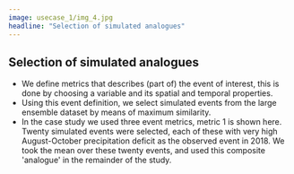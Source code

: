 ```yaml
---
image: usecase_1/img_4.jpg
headline: "Selection of simulated analogues"
---
```


## Selection of simulated analogues

- We define metrics that describes (part of) the event of interest, this is done
  by choosing a variable and its spatial and temporal properties.
- Using this event definition, we select simulated events from the large
  ensemble dataset by means of maximum similarity.
- In the case study we used three event metrics, metric 1 is shown here. Twenty
  simulated events were selected, each of these with very high August-October
  precipitation deficit as the observed event in 2018. We took the mean over
  these twenty events, and used this composite 'analogue' in the remainder of
  the study.
